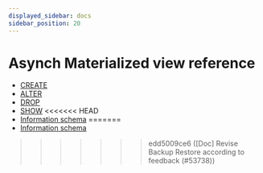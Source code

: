 ```yaml
---
displayed_sidebar: docs
sidebar_position: 20
---
```


# Asynch Materialized view reference

- [CREATE](../../sql-reference/sql-statements/materialized_view/CREATE_MATERIALIZED_VIEW.md)
- [ALTER](../../sql-reference/sql-statements/materialized_view/ALTER_MATERIALIZED_VIEW.md)
- [DROP](../../sql-reference/sql-statements/materialized_view/DROP_MATERIALIZED_VIEW.md)
- [SHOW](../../sql-reference/sql-statements/materialized_view/SHOW_MATERIALIZED_VIEW.md)
<<<<<<< HEAD
- [Information schema](../../sql-reference/information_schema.md)
=======
- [Information schema](../../sql-reference/information_schema/materialized_views.md)
>>>>>>> edd5009ce6 ([Doc] Revise Backup Restore according to feedback (#53738))
